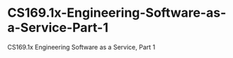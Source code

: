 # CS169.1x-Engineering-Software-as-a-Service-Part-1
CS169.1x Engineering Software as a Service, Part 1
